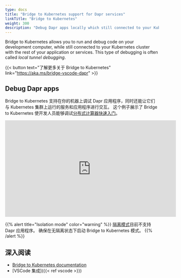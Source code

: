 ```yaml
---
type: docs
title: "Bridge to Kubernetes support for Dapr services"
linkTitle: "Bridge to Kubernetes"
weight: 300
description: "Debug Dapr apps locally which still connected to your Kubernetes cluster"
---
```


Bridge to Kubernetes allows you to run and debug code on your development computer, while still connected to your Kubernetes cluster with the rest of your application or services. This type of debugging is often called *local tunnel debugging*.

{{< button text="了解更多关于 Bridge to Kubernetes" link="https://aka.ms/bridge-vscode-dapr" >}}

## Debug Dapr apps

Bridge to Kubernetes 支持在你的机器上调试 Dapr 应用程序，同时还能让它们与 Kubernetes 集群上运行的服务和应用程序进行交互。 这个例子展示了 Bridge to Kubernetes 使开发人员能够调试[分布式计算器快速入门](https://github.com/dapr/quickstarts/tree/master/tutorials/distributed-calculator)。

<div class="embed-responsive embed-responsive-16by9">
<iframe width="560" height="315" src="https://www.youtube-nocookie.com/embed/rxwg-__otso" title="YouTube 视频播放器" frameborder="0" allow="accelerometer; autoplay; clipboard-write; encrypted-media; gyroscope; picture-in-picture" allowfullscreen></iframe>
</div>

{{% alert title="Isolation mode" color="warning" %}}
[隔离模式](https://aka.ms/bridge-isolation-vscode-dapr)目前不支持 Dapr 应用程序。 确保在无隔离状态下启动 Bridge to Kubernetes 模式。
{{% /alert %}}

## 深入阅读

- [Bridge to Kubernetes documentation](https://code.visualstudio.com/docs/containers/bridge-to-kubernetes)
- [VSCode 集成]({{< ref vscode >}})
